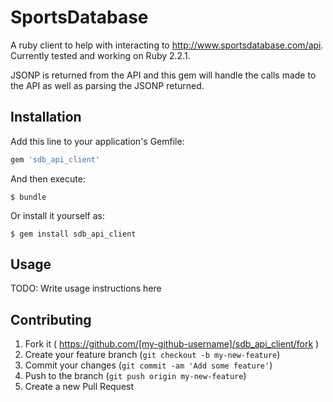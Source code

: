 # SportsDatabase

A ruby client to help with interacting to http://www.sportsdatabase.com/api. Currently tested and working on Ruby 2.2.1.

JSONP is returned from the API and this gem will handle the calls made to the API as well as parsing the JSONP returned.

## Installation

Add this line to your application's Gemfile:

```ruby
gem 'sdb_api_client'
```

And then execute:

    $ bundle

Or install it yourself as:

    $ gem install sdb_api_client

## Usage

TODO: Write usage instructions here

## Contributing

1. Fork it ( https://github.com/[my-github-username]/sdb_api_client/fork )
2. Create your feature branch (`git checkout -b my-new-feature`)
3. Commit your changes (`git commit -am 'Add some feature'`)
4. Push to the branch (`git push origin my-new-feature`)
5. Create a new Pull Request
